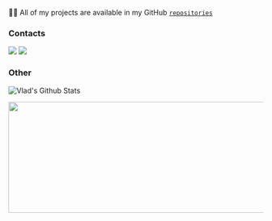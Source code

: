 👨‍💻 All of my projects are available in my GitHub [`repositories`](https://github.com/ayriix?tab=repositories)

<h3 align="left">Contacts</h3>
<p align="left">
  <a href="https://www.vk.com/mcbooster" target="_blank"><img src="https://shields.io/badge/VKONTAKTE-black?logo=vk&style=for-the-badge"/></a>
  <a href="https://t.me/CEKCMEPTB" target="_blank"><img src="https://img.shields.io/badge/Telegram-black?style=for-the-badge&logo=telegram&logoColor=white"/></a>
</p>

<h3 align="left">Other</h3>

![Vlad's Github Stats](https://github-readme-stats.vercel.app/api?username=ayriix&theme=omni&show_icons=true&count_private=true&hide=issues,contribs&include_all_commits=true)

<p align="center">
  <img width="800" height="220" src="https://streak-stats.demolab.com?user=ayriix&theme=highcontrast&hide_border=true&border_radius=5&card_width=800">
</p>
